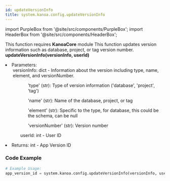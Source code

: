 ```yaml
---
id: updateVersionInfo
title: system.kanoa.config.updateVersionInfo
---
```


import PurpleBox from '@site/src/components/PurpleBox';
import HeaderBox from '@site/src/components/HeaderBox';

<PurpleBox>This function requires <b>KanoaCore</b> module</PurpleBox>
<HeaderBox header="Description">
    This function updates version information such as database, project, or tag version number.
</HeaderBox>
<HeaderBox header="Syntax">
    <b>updateVersionInfo(versionInfo, userId)</b>
    <li>Parameters:<br />
        <ul>versionInfo: dict - Information about the version including type, name, element, and versionNumber.
            <ul>
                <ul></ul>
                <ul>'type' (str): Type of version information ('database', 'project', 'tag')</ul>
                <ul>'name' (str): Name of the database, project, or tag</ul>
                <ul>'element' (str): Specific to the type, for database, this could be the schema, can be null</ul>
                <ul>'versionNumber' (str): Version number</ul>
            </ul>
            <ul>userId: int - User ID</ul>
        </ul>
    </li>
    <li>Returns: int - App Version ID</li>
</HeaderBox>

### Code Example

```python
# Example Usage:
app_version_id = system.kanoa.config.updateVersionInfo(versionInfo, userId)

